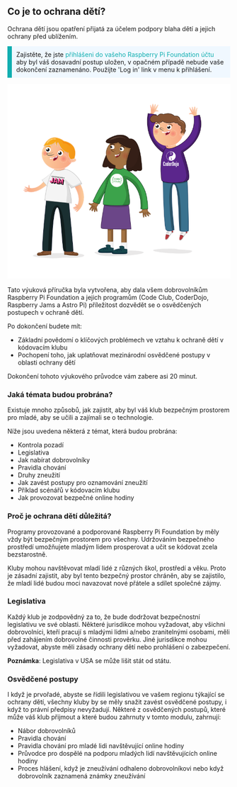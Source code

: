 ## Co je to ochrana dětí?

Ochrana dětí jsou opatření přijatá za účelem podpory blaha dětí a jejich ochrany před ublížením.

<p style="border-left: solid; border-width:10px; border-color: #0faeb0; background-color: aliceblue; padding: 10px;">
Zajistěte, že jste <span style="color: #0faeb0">přihlášeni do vašeho Raspberry Pi Foundation účtu</span> aby byl váš dosavadní postup uložen, v opačném případě nebude vaše dokončení zaznamenáno. Použijte 'Log in' link v menu k přihlášení.
</p>

![Tři mladí lidé stojí.](images/3-RPF-Kids.png)

Tato výuková příručka byla vytvořena, aby dala všem dobrovolníkům Raspberry Pi Foundation a jejich programům (Code Club, CoderDojo, Raspberry Jams a Astro Pi) příležitost dozvědět se o osvědčených postupech v ochraně dětí.

Po dokončení budete mít:

* Základní povědomí o klíčových problémech ve vztahu k ochraně dětí v kódovacím klubu
* Pochopení toho, jak uplatňovat mezinárodní osvědčené postupy v oblasti ochrany dětí

Dokončení tohoto výukového průvodce vám zabere asi 20 minut.

### Jaká témata budou probrána?

Existuje mnoho způsobů, jak zajistit, aby byl váš klub bezpečným prostorem pro mladé, aby se učili a zajímali se o technologie.

Níže jsou uvedena některá z témat, která budou probrána:

* Kontrola pozadí
* Legislativa
* Jak nabírat dobrovolníky
* Pravidla chování
* Druhy zneužití
* Jak zavést postupy pro oznamování zneužití
* Příklad scénářů v kódovacím klubu
* Jak provozovat bezpečné online hodiny

### Proč je ochrana dětí důležitá?

Programy provozované a podporované Raspberry Pi Foundation by měly vždy být bezpečným prostorem pro všechny. Udržováním bezpečného prostředí umožňujete mladým lidem prosperovat a učit se kódovat zcela bezstarostně.

Kluby mohou navštěvovat mladí lidé z různých škol, prostředí a věku. Proto je zásadní zajistit, aby byl tento bezpečný prostor chráněn, aby se zajistilo, že mladí lidé budou moci navazovat nové přátele a sdílet společné zájmy.

### Legislativa

Každý klub je zodpovědný za to, že bude dodržovat bezpečnostní legislativu ve své oblasti. Některé jurisdikce mohou vyžadovat, aby všichni dobrovolníci, kteří pracují s mladými lidmi a/nebo zranitelnými osobami, měli před zahájením dobrovolné činnosti prověrku. Jiné jurisdikce mohou vyžadovat, abyste měli zásady ochrany dětí nebo prohlášení o zabezpečení.

**Poznámka**: Legislativa v USA se může lišit stát od státu.

### Osvědčené postupy

I když je prvořadé, abyste se řídili legislativou ve vašem regionu týkající se ochrany dětí, všechny kluby by se měly snažit zavést osvědčené postupy, i když to právní předpisy nevyžadují. Některé z osvědčených postupů, které může váš klub přijmout a které budou zahrnuty v tomto modulu, zahrnují:

* Nábor dobrovolníků
* Pravidla chování
* Pravidla chování pro mladé lidi navštěvující online hodiny
* Průvodce pro dospělé na podporu mladých lidí navštěvujících online hodiny
* Proces hlášení, když je zneužívání odhaleno dobrovolníkovi nebo když dobrovolník zaznamená známky zneužívání
